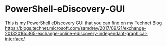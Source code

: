 # PowerShell-eDiscovery-GUI
This is my PowerShell eDiscovery GUI that you can find on my Technet Blog https://blogs.technet.microsoft.com/samdrey/2017/09/21/exchange-20132016o365-exchange-online-ediscovery-independant-graphical-interface/
